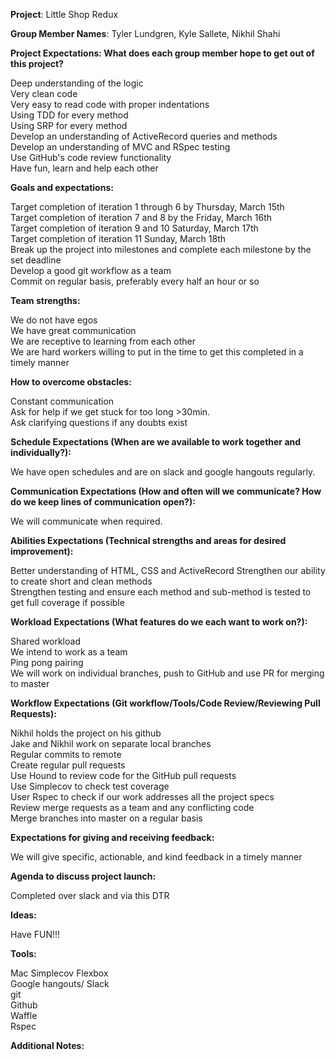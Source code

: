 **Project**: Little Shop Redux

**Group Member Names**: Tyler Lundgren, Kyle Sallete, Nikhil Shahi

**Project Expectations: What does each group member hope to get out of this project?**

Deep understanding of the logic</br>
Very clean code</br>
Very easy to read code with proper indentations</br>
Using TDD for every method</br>
Using SRP for every method</br>
Develop an understanding of ActiveRecord queries and methods</br>
Develop an understanding of MVC and RSpec testing</br>
Use GitHub's code review functionality</br>
Have fun, learn and help each other</br>

**Goals and expectations:**

Target completion of iteration 1 through 6 by Thursday, March 15th  
Target completion of iteration 7 and 8 by the Friday, March 16th  
Target completion of iteration 9 and 10 Saturday, March 17th</br>
Target completion of iteration 11 Sunday, March 18th</br>
Break up the project into milestones and complete each milestone by the set deadline</br>
Develop a good git workflow as a team</br>
Commit on regular basis, preferably every half an hour or so</br>

**Team strengths:**

We do not have egos</br>
We have great communication</br>
We are receptive to learning from each other  
We are hard workers willing to put in the time to get this completed in a timely manner</br>

**How to overcome obstacles:**

Constant communication</br>
Ask for help if we get stuck for too long >30min.</br>
Ask clarifying questions if any doubts exist  

**Schedule Expectations (When are we available to work together and individually?):**

We have open schedules and are on slack and google hangouts regularly.  

**Communication Expectations (How and often will we communicate? How do we keep lines of communication open?):**

We will communicate when required.  

**Abilities Expectations (Technical strengths and areas for desired improvement):**

Better understanding of HTML, CSS and ActiveRecord
Strengthen our ability to create short and clean methods    
Strengthen testing and ensure each method and sub-method is tested to get full coverage if possible  

**Workload Expectations (What features do we each want to work on?):**

Shared workload  
We intend to work as a team  
Ping pong pairing  
We will work on individual branches, push to GitHub and use PR for merging to master  

**Workflow Expectations (Git workflow/Tools/Code Review/Reviewing Pull Requests):**

Nikhil holds the project on his github</br>
Jake and Nikhil work on separate local branches</br>
Regular commits to remote</br>
Create regular pull requests</br>
Use Hound to review code for the GitHub pull requests</br>
Use Simplecov to check test coverage</br>
User Rspec to check if our work addresses all the project specs</br>
Review merge requests as a team and any conflicting code</br>
Merge branches into master on a regular basis</br>

**Expectations for giving and receiving feedback:**

We will give specific, actionable, and kind feedback in a timely manner  

**Agenda to discuss project launch:**

Completed over slack and via this DTR  

**Ideas:**

Have FUN!!!  

**Tools:**

Mac
Simplecov
Flexbox  
Google hangouts/ Slack  
git  
Github  
Waffle  
Rspec  

**Additional Notes:**
